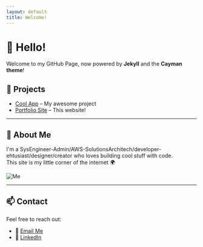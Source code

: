 ```yaml
---
layout: default
title: Welcome!
---
```


# 👋 Hello!

Welcome to my GitHub Page, now powered by **Jekyll** and the **Cayman theme**!


## 💼 Projects

- [Cool App](https://github.com/aaiyanna1/cool-app) – My awesome project
- [Portfolio Site](https://github.com/aaiyanna1/portfolio) – This website!

---

## 📄 About Me

I'm a SysEngineer-Admin/AWS-SolutionsArchitech/developer-ehtusiast/designer/creator who loves building cool stuff with code.  
This site is my little corner of the internet 🌍

![Me](assets/profile.jpg)

---

## 📫 Contact

Feel free to reach out:
- 📧 [Email Me](mailto:aa@email.com)
- 💼 [LinkedIn](https://linkedin.com/in/profile)

